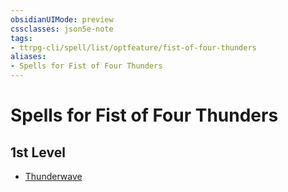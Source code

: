 ```yaml
---
obsidianUIMode: preview
cssclasses: json5e-note
tags:
- ttrpg-cli/spell/list/optfeature/fist-of-four-thunders
aliases:
- Spells for Fist of Four Thunders
---
```

# Spells for Fist of Four Thunders

## 1st Level

- [Thunderwave](/3-Mechanics/CLI/Compendium/spells/thunderwave.md "PHB")